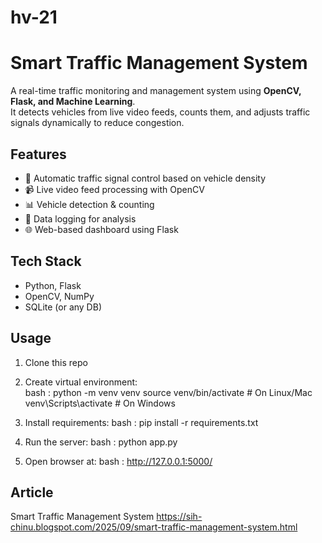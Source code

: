 # hv-21

# Smart Traffic Management System  

A real-time traffic monitoring and management system using **OpenCV, Flask, and Machine Learning**.  
It detects vehicles from live video feeds, counts them, and adjusts traffic signals dynamically to reduce congestion.  

## Features  
- 🚦 Automatic traffic signal control based on vehicle density  
- 📹 Live video feed processing with OpenCV  
- 📊 Vehicle detection & counting  
- 💾 Data logging for analysis  
- 🌐 Web-based dashboard using Flask  

## Tech Stack  
- Python, Flask  
- OpenCV, NumPy  
- SQLite (or any DB)  

## Usage  
1. Clone this repo  
2. Create virtual environment:  
   bash :
   python -m venv venv
   source venv/bin/activate   # On Linux/Mac  
   venv\Scripts\activate      # On Windows

3. Install requirements:
   bash :
   pip install -r requirements.txt

4.	Run the server:
   bash :
   python app.py

5.	Open browser at:
   bash :
   http://127.0.0.1:5000/

## Article

Smart Traffic Management System
https://sih-chinu.blogspot.com/2025/09/smart-traffic-management-system.html

